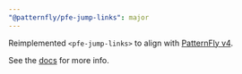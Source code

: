 ```yaml
---
"@patternfly/pfe-jump-links": major
---
```


Reimplemented `<pfe-jump-links>` to align with [PatternFly
v4](https://patternfly.org/components/jump-links).

See the [docs](https://patternflyelements.org/components/jump-links) for more
info.
